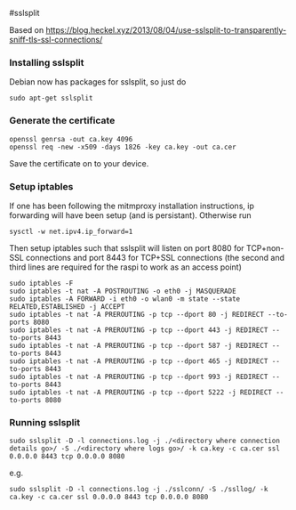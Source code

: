 #sslsplit

Based on https://blog.heckel.xyz/2013/08/04/use-sslsplit-to-transparently-sniff-tls-ssl-connections/

### Installing sslsplit
Debian now has packages for sslsplit, so just do
```
sudo apt-get sslsplit
```

### Generate the certificate
```
openssl genrsa -out ca.key 4096
openssl req -new -x509 -days 1826 -key ca.key -out ca.cer
```
Save the certificate on to your device.

### Setup iptables
If one has been following the mitmproxy installation instructions, ip forwarding will have been setup (and is persistant). Otherwise run
```
sysctl -w net.ipv4.ip_forward=1
```

Then setup iptables such that sslsplit will listen on port 8080 for TCP+non-SSL connections and port 8443 for TCP+SSL connections (the second and third lines are required for the raspi to work as an access point)
```
sudo iptables -F
sudo iptables -t nat -A POSTROUTING -o eth0 -j MASQUERADE
sudo iptables -A FORWARD -i eth0 -o wlan0 -m state --state RELATED,ESTABLISHED -j ACCEPT
sudo iptables -t nat -A PREROUTING -p tcp --dport 80 -j REDIRECT --to-ports 8080
sudo iptables -t nat -A PREROUTING -p tcp --dport 443 -j REDIRECT --to-ports 8443
sudo iptables -t nat -A PREROUTING -p tcp --dport 587 -j REDIRECT --to-ports 8443
sudo iptables -t nat -A PREROUTING -p tcp --dport 465 -j REDIRECT --to-ports 8443
sudo iptables -t nat -A PREROUTING -p tcp --dport 993 -j REDIRECT --to-ports 8443
sudo iptables -t nat -A PREROUTING -p tcp --dport 5222 -j REDIRECT --to-ports 8080
```

### Running sslsplit
```
sudo sslsplit -D -l connections.log -j ./<directory where connection details go>/ -S ./<directory where logs go>/ -k ca.key -c ca.cer ssl 0.0.0.0 8443 tcp 0.0.0.0 8080
```

e.g.
```
sudo sslsplit -D -l connections.log -j ./sslconn/ -S ./ssllog/ -k ca.key -c ca.cer ssl 0.0.0.0 8443 tcp 0.0.0.0 8080
```
